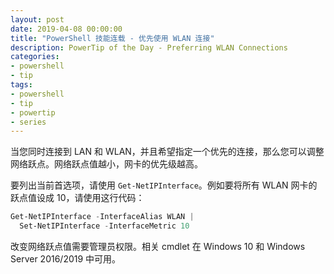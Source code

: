 ```yaml
---
layout: post
date: 2019-04-08 00:00:00
title: "PowerShell 技能连载 - 优先使用 WLAN 连接"
description: PowerTip of the Day - Preferring WLAN Connections
categories:
- powershell
- tip
tags:
- powershell
- tip
- powertip
- series
---
```

当您同时连接到 LAN 和 WLAN，并且希望指定一个优先的连接，那么您可以调整网络跃点。网络跃点值越小，网卡的优先级越高。

要列出当前首选项，请使用 `Get-NetIPInterface`。例如要将所有 WLAN 网卡的跃点值设成 10，请使用这行代码：

```powershell
Get-NetIPInterface -InterfaceAlias WLAN |
  Set-NetIPInterface -InterfaceMetric 10
```

改变网络跃点值需要管理员权限。相关 cmdlet 在 Windows 10 和 Windows Server 2016/2019 中可用。

<!--本文国际来源：[Preferring WLAN Connections](https://community.idera.com/database-tools/powershell/powertips/b/tips/posts/preferring-wlan-connections)-->

